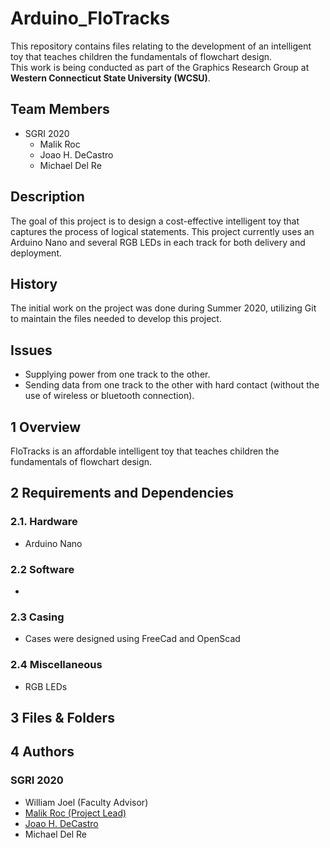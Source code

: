 # Arduino_FloTracks
This repository contains files relating to the development of an intelligent toy that teaches children the fundamentals
of flowchart design. <br /> This work is being conducted as part of the Graphics Research Group at **Western Connecticut State University (WCSU)**. 

## Team Members

- SGRI 2020
	- Malik Roc
    - Joao H. DeCastro
    - Michael Del Re

## Description
The goal of this project is to design a cost-effective intelligent toy that captures the process of logical statements.
This project currently uses an Arduino Nano and several RGB LEDs in each track for both delivery and deployment.

## History
The initial work on the project was done during Summer 2020, utilizing Git to maintain the files needed to develop this project.

## Issues 
- Supplying power from one track to the other.
- Sending data from one track to the other with hard contact (without the use of wireless or bluetooth connection).

## 1 Overview
FloTracks is an affordable intelligent toy that teaches children the fundamentals of flowchart design.

## 2 Requirements and Dependencies

### 2.1. Hardware
- Arduino Nano

### 2.2 Software
- 
### 2.3 Casing
- Cases were designed using FreeCad and OpenScad

### 2.4 Miscellaneous
- RGB LEDs

## 3 Files & Folders

## 4 Authors
### SGRI 2020
- William Joel (Faculty Advisor)
- [Malik Roc (Project Lead)](https://github.com/rocstory)
- [Joao H. DeCastro](https://github.com/decastro008)
- Michael Del Re
